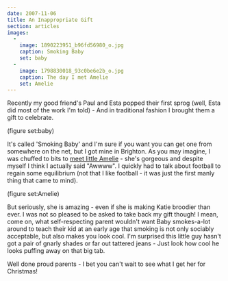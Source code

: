 ```yaml
---
date: 2007-11-06
title: An Inappropriate Gift
section: articles
images:
  - 
    image: 1890223951_b96fd56980_o.jpg
    caption: Smoking Baby
    set: baby
  - 
    image: 1798830018_93c0be6e2b_o.jpg
    caption: The day I met Amelie
    set: Amelie
---
```

Recently my good friend's Paul and Esta popped their first sprog (well, Esta did most of the work I'm told) - And in traditional fashion I brought them a gift to celebrate. 

(figure set:baby)

It's called 'Smoking Baby' and I'm sure if you want you can get one from somewhere on the net, but I got mine in Brighton. As you may imagine, I was chuffed to bits to [meet little Amelie](http://flickr.com/photos/roobottom/1798830018/) - she's gorgeous and despite myself I think I actually said "Awwww". I quickly had to talk about football to regain some equilibrium (not that I like football - it was just the first manly thing that came to mind). 

(figure set:Amelie)

But seriously, she is amazing - even if she is making Katie broodier than ever. I was not so pleased to be asked to take back my gift though! I mean, come on, what self-respecting parent wouldn't want Baby smokes-a-lot around to teach their kid at an early age that smoking is not only sociably acceptable, but also makes you look cool. I'm surprised this little guy hasn't got a pair of gnarly shades or far out tattered jeans - Just look how cool he looks puffing away on that big tab. 

Well done proud parents - I bet you can't wait to see what I get her for Christmas!